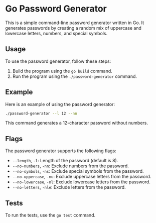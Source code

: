 # Go Password Generator

This is a simple command-line password generator written in Go. It generates passwords by creating a random mix of uppercase and lowercase letters, numbers, and special symbols.

## Usage

To use the password generator, follow these steps:

1. Build the program using the `go build` command.
2. Run the program using the `./password-generator` command.

## Example

Here is an example of using the password generator:

```bash
./password-generator --l 12 --nn
```

This command generates a 12-character password without numbers.

## Flags

The password generator supports the following flags:

- `--length`, `-l`: Length of the password (default is 8).
- `--no-numbers`, `-nn`: Exclude numbers from the password.
- `--no-symbols`, `-ns`: Exclude special symbols from the password.
- `--no-uppercase`, `-nu`: Exclude uppercase letters from the password.
- `--no-lowercase`, `-nl`: Exclude lowercase letters from the password.
- `--no-letters`, `-nle`: Exclude letters from the password.

## Tests

To run the tests, use the `go test` command.
